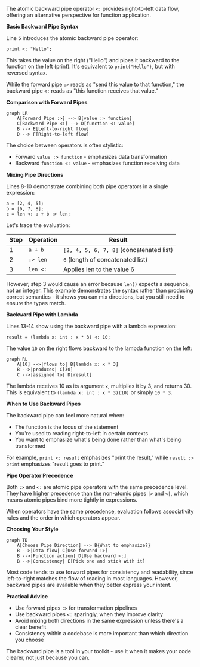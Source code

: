 The atomic backward pipe operator `<:` provides right-to-left data flow, offering an alternative perspective for function application.

**Basic Backward Pipe Syntax**

Line 5 introduces the atomic backward pipe operator:
```
print <: "Hello";
```

This takes the value on the right ("Hello") and pipes it backward to the function on the left (print). It's equivalent to `print("Hello")`, but with reversed syntax.

While the forward pipe `:>` reads as "send this value to that function," the backward pipe `<:` reads as "this function receives that value."

**Comparison with Forward Pipes**

```mermaid
graph LR
    A[Forward Pipe :>] --> B[value :> function]
    C[Backward Pipe <:] --> D[function <: value]
    B --> E[Left-to-right flow]
    D --> F[Right-to-left flow]
```

The choice between operators is often stylistic:
- Forward `value :> function` - emphasizes data transformation
- Backward `function <: value` - emphasizes function receiving data

**Mixing Pipe Directions**

Lines 8-10 demonstrate combining both pipe operators in a single expression:
```
a = [2, 4, 5];
b = [6, 7, 8];
c = len <: a + b :> len;
```

Let's trace the evaluation:

| Step | Operation | Result |
|------|-----------|--------|
| 1 | `a + b` | `[2, 4, 5, 6, 7, 8]` (concatenated list) |
| 2 | `:> len` | `6` (length of concatenated list) |
| 3 | `len <:` | Applies len to the value 6 |

However, step 3 would cause an error because `len()` expects a sequence, not an integer. This example demonstrates the syntax rather than producing correct semantics - it shows you can mix directions, but you still need to ensure the types match.

**Backward Pipe with Lambda**

Lines 13-14 show using the backward pipe with a lambda expression:
```
result = (lambda x: int : x * 3) <: 10;
```

The value `10` on the right flows backward to the lambda function on the left:

```mermaid
graph RL
    A[10] -->|flows to| B[lambda x: x * 3]
    B -->|produces| C[30]
    C -->|assigned to| D[result]
```

The lambda receives 10 as its argument `x`, multiplies it by 3, and returns 30. This is equivalent to `(lambda x: int : x * 3)(10)` or simply `10 * 3`.

**When to Use Backward Pipes**

The backward pipe can feel more natural when:
- The function is the focus of the statement
- You're used to reading right-to-left in certain contexts
- You want to emphasize what's being done rather than what's being transformed

For example, `print <: result` emphasizes "print the result," while `result :> print` emphasizes "result goes to print."

**Pipe Operator Precedence**

Both `:>` and `<:` are atomic pipe operators with the same precedence level. They have higher precedence than the non-atomic pipes `|>` and `<|`, which means atomic pipes bind more tightly in expressions.

When operators have the same precedence, evaluation follows associativity rules and the order in which operators appear.

**Choosing Your Style**

```mermaid
graph TD
    A[Choose Pipe Direction] --> B{What to emphasize?}
    B -->|Data flow| C[Use forward :>]
    B -->|Function action| D[Use backward <:]
    B -->|Consistency| E[Pick one and stick with it]
```

Most code tends to use forward pipes for consistency and readability, since left-to-right matches the flow of reading in most languages. However, backward pipes are available when they better express your intent.

**Practical Advice**

- Use forward pipes `:>` for transformation pipelines
- Use backward pipes `<:` sparingly, when they improve clarity
- Avoid mixing both directions in the same expression unless there's a clear benefit
- Consistency within a codebase is more important than which direction you choose

The backward pipe is a tool in your toolkit - use it when it makes your code clearer, not just because you can.
